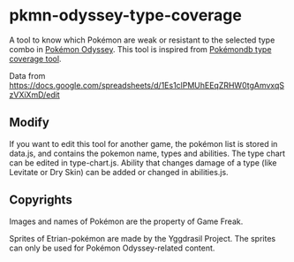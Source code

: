 # pkmn-odyssey-type-coverage

A tool to know which Pokémon are weak or resistant to the selected type combo in [Pokémon Odyssey](https://www.pokecommunity.com/threads/pok%C3%A9mon-odyssey-complete-v4-1.488536/). This tool is inspired from [Pokémondb type coverage tool](https://pokemondb.net/tools/type-coverage).

Data from https://docs.google.com/spreadsheets/d/1Es1clPMUhEEqZRHW0tgAmvxqSzVXiXmD/edit

## Modify
If you want to edit this tool for another game, the pokémon list is stored in data.js, and contains the pokemon name, types and abilities. The type chart can be edited in type-chart.js. Ability that changes damage of a type (like Levitate or Dry Skin) can be added or changed in abilities.js.

## Copyrights
Images and names of Pokémon are the property of Game Freak.

Sprites of Etrian-pokémon are made by the Yggdrasil Project. The sprites can only be used for Pokémon Odyssey-related content.